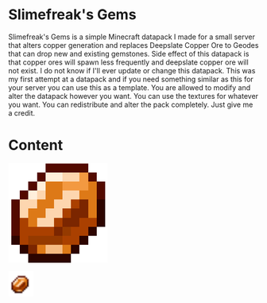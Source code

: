 # Slimefreak's Gems

Slimefreak's Gems is a simple Minecraft datapack I made for a small server that alters copper generation and replaces Deepslate Copper Ore to Geodes that can drop new and existing gemstones. Side effect of this datapack is that copper ores will spawn less frequently and deepslate copper ore will not exist.
I do not know if I'll ever update or change this datapack. This was my first attempt at a datapack and if you need something similar as this for your server you can use this as a template. You are allowed to modify and alter the datapack however you want. You can use the textures for whatever you want.
You can redistribute and alter the pack completely. Just give me a credit.

# Content
![Test](https://github.com/Slimefreakk/SlimefreaksGems/blob/main/pictures/amber200.png)

<img src="https://github.com/Slimefreakk/SlimefreaksGems/blob/main/pictures/amber.png" alt="placeholder" width="50" height="50">
